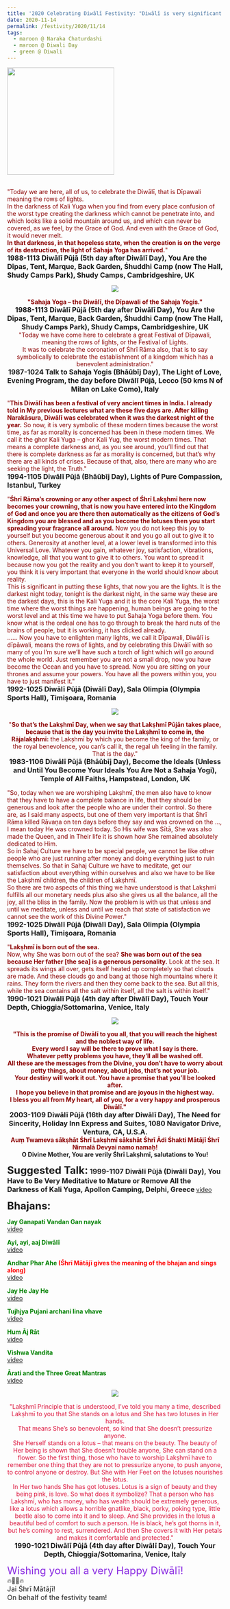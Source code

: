 ```yaml
---
title: '2020 Celebrating Diwālī Festivity: "Diwālī is very significant because today is the darkest day, darkest night and longest night, and to end it up they put lights." '
date: 2020-11-14
permalink: /festivity/2020/11/14
tags:
  - maroon @ Naraka Chaturdashi
  - maroon @ Diwali Day
  - green @ Diwali
---
```


<div style="text-align: left"><img src="/images/image00.png" width="250" /></div><br>

<p>
<font color="DarkRed">"Today we are here, all of us, to celebrate the Diwālī, that is Dīpawali meaning the rows of lights.<br>
In the darkness of Kali Yuga when you find from every place confusion of the worst type creating the darkness which cannot be penetrate into, and which looks like a solid mountain around us, and which can never be covered, as we feel, by the Grace of God. And even with the Grace of God, it would never melt.<br>
<b>In that darkness, in that hopeless state, when the creation is on the verge of its destruction, the light of Sahaja Yoga has arrived.</b>"</font><br>
<font size="+0"><b>1988-1113 Diwālī Pūjā (5th day after Diwālī Day), You Are the Dīpas, Tent, Marque, Back Garden, Śhuddhi Camp (now The Hall, Shudy Camps Park), Shudy Camps, Cambridgeshire, UK</b></font>
</p>

<div style="text-align: center"><img src="/images/image557.png" /></div>

<p style="text-align:center;">
<font color="DarkRed"><b>"Sahaja Yoga – the Diwālī, the Dīpawali of the Sahaja Yogis."</b></font><br>
<font size="+0"><b>1988-1113 Diwālī Pūjā (5th day after Diwālī Day), You Are the Dīpas, Tent, Marque, Back Garden, Śhuddhi Camp (now The Hall, Shudy Camps Park), Shudy Camps, Cambridgeshire, UK</b></font><br>
<font color="DarkRed">"Today we have come here to celebrate a great Festival of Dīpawali, meaning the rows of lights, or the Festival of Lights.<br>
It was to celebrate the coronation of Śhrī Rāma also, that is to say symbolically to celebrate the establishment of a kingdom which has a benevolent administration."</font><br>
<font size="+0"><b>1987-1024 Talk to Sahaja Yogis (Bhāūbīj Day), The Light of Love, Evening Program, the day before Diwālī Pūjā, Lecco (50 kms N of Milan on Lake Como), Italy</b></font>
</p>

<p>
<font color="DarkRed">"<b>This Diwālī has been a festival of very ancient times in India. I already told in My previous lectures what are these five days are. After killing Narakāsura, Diwālī was celebrated when it was the darkest night of the year.</b> So now, it is very symbolic of these modern times because the worst time, as far as morality is concerned has been in these modern times. We call it the ghor Kali Yuga – ghor Kali Yug, the worst modern times. That means a complete darkness and, as you see around, you’ll find out that there is complete darkness as far as morality is concerned, but that’s why there are all kinds of crises. Because of that, also, there are many who are seeking the light, the Truth."</font><br>
<font size="+0"><b>1994-1105 Diwālī Pūjā (Bhāūbīj Day), Lights of Pure Compassion, Istanbul, Turkey</b></font>
</p>

<p>
<font color="DarkRed">"<b>Śhrī Rāma’s crowning or any other aspect of Śhrī Lakṣhmī here now becomes your crowning, that is now you have entered into the Kingdom of God and once you are there then automatically as the citizens of God’s Kingdom you are blessed and as you become the lotuses then you start spreading your fragrance all around.</b> Now you do not keep this joy to yourself but you become generous about it and you go all out to give it to others. Generosity at another level, at a lower level is transformed into this Universal Love. Whatever you gain, whatever joy, satisfaction, vibrations, knowledge, all that you want to give it to others. You want to spread it because now you got the reality and you don’t want to keep it to yourself, you think it is very important that everyone in the world should know about reality.<br>
This is significant in putting these lights, that now you are the lights. It is the darkest night today, tonight is the darkest night, in the same way these are the darkest days, this is the Kali Yuga and it is the core Kali Yuga, the worst time where the worst things are happening, human beings are going to the worst level and at this time we have to put Sahaja Yoga before them. You know what is the ordeal one has to go through to break the hard nuts of the brains of people, but it is working, it has clicked already.<br>
...... Now you have to enlighten many lights, we call it Dīpawali, Diwālī is dīpāwali, means the rows of lights, and by celebrating this Diwālī with so many of you I’m sure we’ll have such a torch of light which will go around the whole world. Just remember you are not a small drop, now you have become the Ocean and you have to spread. Now you are sitting on your thrones and assume your powers. You have all the powers within you, you have to just manifest it."</font><br>
<font size="+0"><b>1992-1025 Diwālī Pūjā (Diwālī Day), Sala Olimpia (Olympia Sports Hall), Timişoara, Romania</b></font>
</p>

<div style="text-align: center"><img src="/images/image558.png" /></div>

<p style="text-align:center;">
<font color="DarkRed">"<b>So that’s the Lakṣhmī Day, when we say that Lakṣhmī Pūjān takes place, because that is the day you
invite the Lakṣhmī to come in, the Rājalakṣhmī:</b> the Lakṣhmī by which you become the king of the family,
or the royal benevolence, you can’s call it, the regal uh feeling in the family. That is the day."</font><br>
<font size="+0"><b>1983-1106 Diwālī Pūjā (Bhāūbīj Day), Become the Ideals (Unless and Until You Become Your Ideals You Are Not a Sahaja Yogi), Temple of All Faiths, Hampstead, London, UK</b></font>
</p>

<p>
<font color="DarkRed">"So, today when we are worshiping Lakṣhmī, the men also have to know that they have to have a complete balance in life, that they should be generous and look after the people who are under their control. So there are, as I said many aspects, but one of them very important is that Śhrī Rāma killed Rāvaṇa on ten days before they say and was crowned on the ..., I mean today He was crowned today. So His wife was Sītā, She was also made the Queen, and in Their life it is shown how She remained absolutely dedicated to Him.<br>
So in Sahaj Culture we have to be special people, we cannot be like other people who are just running after money and doing everything just to ruin themselves. So that in Sahaj Culture we have to meditate, get our satisfaction about everything within ourselves and also we have to be like the Lakṣhmī children, the children of Lakṣhmī.<br>
So there are two aspects of this thing we have understood is that Lakṣhmī fulfills all our monetary needs plus also she gives us all the balance, all the joy, all the bliss in the family. Now the problem is with us that unless and until we meditate, unless and until we reach that state of satisfaction we cannot see the work of this Divine Power."</font><br>
<font size="+0"><b>1992-1025 Diwālī Pūjā (Diwālī Day), Sala Olimpia (Olympia Sports Hall), Timişoara, Romania</b></font>
</p>

<p>
<font color="DarkRed">"<b>Lakṣhmī is born out of the sea.</b><br>
Now, why She was born out of the sea? <b>She was born out of the sea because Her father [the sea] is a generous personality.</b> Look at the sea. It spreads its wings all over, gets itself heated up completely so that clouds are made. And these clouds go and bang at those high mountains where it rains. They form the rivers and then they come back to the sea. But all this, while the sea contains all the salt within itself, all the salt is within itself."</font><br>
<font size="+0"><b>1990-1021 Diwālī Pūjā (4th day after Diwālī Day), Touch Your Depth, Chioggia/Sottomarina, Venice, Italy</b></font>
</p>


<div style="text-align: center"><img src="/images/image559.png" /></div>

<p style="text-align:center;">
<font color="DarkRed"><b>"This is the promise of Diwālī to you all, that you will reach the highest and the noblest way of life.<br>
Every word I say will be there to prove what I say is there.<br>
Whatever petty problems you have, they’ll all be washed off.<br>
All these are the messages from the Divine, you don’t have to worry about petty things, about money, about jobs, that’s not your job.<br>
Your destiny will work it out. You have a promise that you’ll be looked after.<br>
I hope you believe in that promise and are joyous in the highest way.<br> 
I bless you all from My heart, all of you, for a very happy and prosperous Diwālī."</b></font><br>
<font size="+0"><b>2003-1109 Diwālī Pūjā (16th day after Diwālī Day), The Need for Sincerity, Holiday Inn Express and Suites, 1080 Navigator Drive, Ventura, CA, U.S.A.</b></font>
<br>
<font color="DarkRed"><b>Auṃ Twameva sākṣhāt Śhrī Lakṣhmī sākshāt Śhrī Ādi Śhakti Mātājī Śhrī Nirmalā Devyai namo namaḥ!</b></font><br>
<b>O Divine Mother, You are verily Śhrī Lakṣhmī, salutations to You! </b>
</p>

<font size="+2"><b>Suggested Talk:</b></font> 
<font size="+0"><b>1999-1107 Diwālī Pūjā (Diwālī Day), You Have to Be Very Meditative to Mature or Remove All the Darkness of Kali Yuga, Apollon Camping, Delphi, Greece</b></font>
<a href="https://www.youtube.com/watch?reload=9&v=cN0R36i0ODc&feature=emb_logo&ab_channel=TeachingsofH.H.ShriMatajiNirmalaDevi"> video</a><br>

<font size="+2"><b>Bhajans:</b></font>

<p>
<font color="green"><b>Jay Ganapati Vandan Gan nayak</b></font><br>
<a href="https://www.youtube.com/watch?v=UYUFjJDsD48&ab_channel=SahajaYoga"> video</a><br>
</p>

<p>
<font color="green"><b>Ayi, ayi, aaj Diwālī</b></font><br>
<a href="https://seven-teams.github.io/Videos_Links.html">video</a>
</p>
 
<p>
<font color="green"><b>Andhar Phar Ahe <font color="red">(Śhrī Mātājī gives the meaning of the bhajan and sings along)</font></b></font><br>
<a href="https://seven-teams.github.io/Videos_Links.html">video</a> 
</p>

<p>
<font color="green"><b>Jay He Jay He</b></font><br>
<a href="https://www.youtube.com/watch?v=Jdr_qq1tKYI&ab_channel=SahajayogaCulture">video</a> 
</p>

<p>
<font color="green"><b>Tujhjya Pujani archani lina vhave</b></font><br>
<a href="https://seven-teams.github.io/Videos_Links.html">video</a> 
</p>

<p>
<font color="green"><b>Hum Āj Rāt</b></font><br>
<a href="https://www.youtube.com/watch?v=HEQdbyjuHqs&ab_channel=SahajaYoga">video</a>
</p>

<p>
<font color="green"><b>Vishwa Vandita</b></font><br>
<a href="https://seven-teams.github.io/Videos_Links.html">video</a>
</p>

<p>
<font color="green"><b>Ārati and the Three Great Mantras</b></font><br>
<a href="https://seven-teams.github.io/Videos_Links.html">video</a>
</p>

<div style="text-align: center"><img src="/images/image560.png" /></div>

<p style="text-align:center;">
<font color="Crimson">"Lakṣhmī Principle that is understood, I’ve told you many a time, described Lakṣhmī to you that She stands on a lotus and She has two lotuses in Her hands.<br> 
That means She’s so benevolent, so kind that She doesn’t pressurize anyone.<br>
She Herself stands on a lotus – that means on the beauty. The beauty of Her being is shown
that She doesn’t trouble anyone, She can stand on a flower. So the first thing, those who have to worship Lakṣhmī have to remember one thing that they are not to pressurize anyone, to push anyone, to control anyone or destroy. But She with Her Feet on the lotuses nourishes the lotus.<br>
In Her two hands She has got lotuses. Lotus is a sign of beauty and they being pink, is love. So what does it symbolize? That a person who has Lakṣhmī, who has money, who has wealth should be extremely generous, like a lotus which allows a horrible gnatlike, black, porky, poking type, little beetle also to come into it and to sleep. And She provides in the lotus a beautiful bed of comfort to such a person. He is black, he’s got thorns in it, but he’s coming to rest, surrendered. And then She covers it with Her petals and makes it comfortable and protected."</font><br>
<font size="+0"><b>1990-1021 Diwālī Pūjā (4th day after Diwālī Day), Touch Your Depth, Chioggia/Sottomarina, Venice, Italy</b></font>
</p>

<p>
<font size="+2"><font color="BlueViolet">Wishing you all a very Happy Diwālī!</font></font><br>
🔥🌺🎊🔥<br>
<font size="+0">Jai Śhrī Mātājī!<br>
On behalf of the festivity team!</font>
</p>